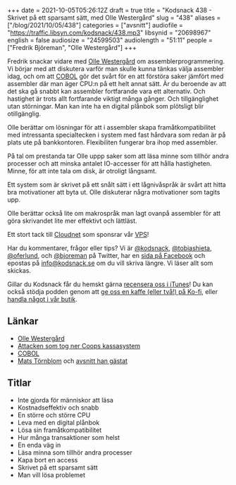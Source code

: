 +++
date = 2021-10-05T05:26:12Z
draft = true
title = "Kodsnack 438 - Skrivet på ett sparsamt sätt, med Olle Westergård"
slug = "438"
aliases = ["/blog/2021/10/05/438"]
categories = ["avsnitt"]
audiofile = "https://traffic.libsyn.com/kodsnack/438.mp3"
libsynid = "20698967"
english = false
audiosize = "24599503"
audiolength = "51:11"
people = ["Fredrik Björeman", "Olle Westergård"]
+++

Fredrik snackar vidare med [Olle Westergård](https://kodsnack.se/people/olle-westerg%C3%A5rd/) om assemblerprogrammering. Vi börjar med att diskutera varför man skulle kunna tänkas välja assembler idag, och om att [COBOL](https://en.wikipedia.org/wiki/COBOL) gör det svårt för en att förstöra saker jämfört med assembler där man äger CPU:n på ett helt annat sätt. Är du beroende av att det ska gå snabbt kan assembler fortfarande vara ett alternativ. Och hastighet är trots allt fortfarande viktigt många gånger. Och tillgänglighet utan störningar. Man kan inte ha en digital plånbok som plötsligt blir otillgänglig.

Olle berättar om lösningar för att i assembler skapa framåtkompatibilitet med intressanta specialtecken i system med fast hårdvara som redan är på plats ute på bankkontoren. Flexibiliten fungerar bra ihop med assembler.

På tal om prestanda tar Olle uppp saker som att läsa minne som tillhör andra processer och att minska antalet IO-accesser för att hålla hastigheten. Minne, för att inte tala om disk, är otroligt långsamt.

Ett system som är skrivet på ett snålt sätt i ett lågnivåspråk är svårt att hitta bra motivationer att byta ut. Olle diskuterar några motivationer som tagits upp.

Olle berättar också lite om makrospråk man lagt ovanpå assembler för att göra skrivandet lite mer effektivt och lättläst.

Ett stort tack till [Cloudnet](https://www.cloudnet.se) som sponsrar vår [VPS](https://en.wikipedia.org/wiki/Virtual_private_server)!

Har du kommentarer, frågor eller tips? Vi är [@kodsnack](https://www.twitter.com/kodsnack), [@tobiashieta](https://www.twitter.com/tobiashieta), [@oferlund](https://www.twitter.com/oferlund), och [@bjoreman](https://www.twitter.com/bjoreman) på Twitter, har en [sida på Facebook](https://www.facebook.com/kodsnack) och epostas på [info@kodsnack.se](mailto:info@kodsnack.se) om du vill skriva längre. Vi läser allt som skickas.

Gillar du Kodsnack får du hemskt gärna [recensera oss i iTunes](https://itunes.apple.com/se/podcast/kodsnack/id561631498?l=en)! Du kan också stödja podden genom att <a href="https://ko-fi.com/kodsnack" rel="payment">ge oss en kaffe (eller två!) på Ko-fi</a>, eller [handla något i vår butik](https://shop.spreadshirt.se/kodsnack/).

## Länkar ##
* [Olle Westergård](https://kodsnack.se/people/olle-westerg%C3%A5rd/)
* [Attacken som tog ner Coops kassasystem](https://www.expressen.se/nyheter/gruppen-hackade-coop-nu-sparlost-forsvunna/)
* [COBOL](https://en.wikipedia.org/wiki/COBOL)
* [Mats Törnblom](https://www.linkedin.com/in/matstornblom/) och [avsnitt han gästat](https://kodsnack.se/people/mats-t%C3%B6rnblom/)


## Titlar ##
* Inte gjorda för människor att läsa
* Kostnadseffektiv och snabb
* En större och större CPU
* Leva med en digital plånbok
* Lösa sin framåtkompatibilitet
* Hur många transaktioner som helst
* En enda väg in
* Läsa minna som tillhör andra processer
* Kapa bort en access
* Skrivet på ett sparsamt sätt
* Man vill lösa problemet